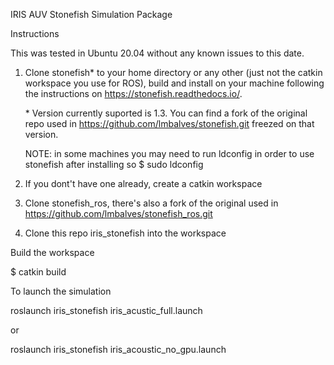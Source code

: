 IRIS AUV Stonefish Simulation Package

Instructions

This was tested in Ubuntu 20.04 without any known issues to this date.

1) Clone stonefish* to your home directory or any other (just not the catkin workspace you use for ROS), build and install on your machine following the instructions on https://stonefish.readthedocs.io/. 

    \* Version currently suported is 1.3. You can find a fork of the original repo used in https://github.com/lmbalves/stonefish.git freezed on that version.

    NOTE: in some machines you may need to run ldconfig in order to use stonefish after installing so $ sudo ldconfig

2) If you dont't have one already, create a catkin workspace

3) Clone stonefish_ros, there's also a fork of the original used in https://github.com/lmbalves/stonefish_ros.git

4) Clone this repo iris_stonefish into the workspace

Build the workspace

$ catkin build

To launch the simulation

roslaunch iris_stonefish iris_acustic_full.launch

or

roslaunch iris_stonefish iris_acoustic_no_gpu.launch
